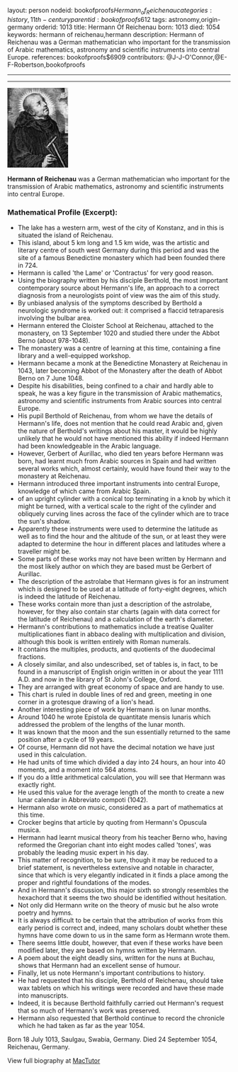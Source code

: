 layout: person
nodeid: bookofproofs$Hermann_of_Reichenau
categories: history,11th-century
parentid: bookofproofs$612
tags: astronomy,origin-germany
orderid: 1013
title: Hermann Of Reichenau
born: 1013
died: 1054
keywords: hermann of reichenau,hermann
description: Hermann of Reichenau was a German mathematician who important for the transmission of Arabic mathematics, astronomy and scientific instruments into central Europe.
references: bookofproofs$6909
contributors: @J-J-O'Connor,@E-F-Robertson,bookofproofs

---



---

![Hermann_of_Reichenau.jpg](https://github.com/bookofproofs/bookofproofs.github.io/blob/main/_sources/_assets/images/portraits/Hermann_of_Reichenau.jpg?raw=true)

**Hermann of Reichenau** was a German mathematician who important for the transmission of Arabic mathematics, astronomy and scientific instruments into central Europe.

### Mathematical Profile (Excerpt):
* The lake has a western arm, west of the city of Konstanz, and in this is situated the island of Reichenau.
* This island, about 5 km long and 1.5 km wide, was the artistic and literary centre of south west Germany during this period and was the site of a famous Benedictine monastery which had been founded there in 724.
* Hermann is called 'the Lame' or 'Contractus' for very good reason.
* Using the biography written by his disciple Berthold, the most important contemporary source about Hermann's life, an approach to a correct diagnosis from a neurologists point of view was the aim of this study.
* By unbiased analysis of the symptoms described by Berthold a neurologic syndrome is worked out: it comprised a flaccid tetraparesis involving the bulbar area.
* Hermann entered the Cloister School at Reichenau, attached to the monastery, on 13 September 1020 and studied there under the Abbot Berno (about 978-1048).
* The monastery was a centre of learning at this time, containing a fine library and a well-equipped workshop.
* Hermann became a monk at the Benedictine Monastery at Reichenau in 1043, later becoming Abbot of the Monastery after the death of Abbot Berno on 7 June 1048.
* Despite his disabilities, being confined to a chair and hardly able to speak, he was a key figure in the transmission of Arabic mathematics, astronomy and scientific instruments from Arabic sources into central Europe.
* His pupil Berthold of Reichenau, from whom we have the details of Hermann's life, does not mention that he could read Arabic and, given the nature of Berthold's writings about his master, it would be highly unlikely that he would not have mentioned this ability if indeed Hermann had been knowledgeable in the Arabic language.
* However, Gerbert of Aurillac, who died ten years before Hermann was born, had learnt much from Arabic sources in Spain and had written several works which, almost certainly, would have found their way to the monastery at Reichenau.
* Hermann introduced three important instruments into central Europe, knowledge of which came from Arabic Spain.
* of an upright cylinder with a conical top terminating in a knob by which it might be turned, with a vertical scale to the right of the cylinder and obliquely curving lines across the face of the cylinder which are to trace the sun's shadow.
* Apparently these instruments were used to determine the latitude as well as to find the hour and the altitude of the sun, or at least they were adapted to determine the hour in different places and latitudes where a traveller might be.
* Some parts of these works may not have been written by Hermann and the most likely author on which they are based must be Gerbert of Aurillac.
* The description of the astrolabe that Hermann gives is for an instrument which is designed to be used at a latitude of forty-eight degrees, which is indeed the latitude of Reichenau.
* These works contain more than just a description of the astrolabe, however, for they also contain star charts (again with data correct for the latitude of Reichenau) and a calculation of the earth's diameter.
* Hermann's contributions to mathematics include a treatise Qualiter multiplicationes fiant in abbaco dealing with multiplication and division, although this book is written entirely with Roman numerals.
* It contains the multiples, products, and quotients of the duodecimal fractions.
* A closely similar, and also undescribed, set of tables is, in fact, to be found in a manuscript of English origin written in or about the year 1111 A.D. and now in the library of St John's College, Oxford.
* They are arranged with great economy of space and are handy to use.
* This chart is ruled in double lines of red and green, meeting in one corner in a grotesque drawing of a lion's head.
* Another interesting piece of work by Hermann is on lunar months.
* Around 1040 he wrote Epistola de quantitate mensis lunaris which addressed the problem of the lengths of the lunar month.
* It was known that the moon and the sun essentially returned to the same position after a cycle of 19 years.
* Of course, Hermann did not have the decimal notation we have just used in this calculation.
* He had units of time which divided a day into 24 hours, an hour into 40 moments, and a moment into 564 atoms.
* If you do a little arithmetical calculation, you will see that Hermann was exactly right.
* He used this value for the average length of the month to create a new lunar calendar in Abbreviato compoti (1042).
* Hermann also wrote on music, considered as a part of mathematics at this time.
* Crocker begins that article by quoting from Hermann's Opuscula musica.
* Hermann had learnt musical theory from his teacher Berno who, having reformed the Gregorian chant into eight modes called 'tones', was probably the leading music expert in his day.
* This matter of recognition, to be sure, though it may be reduced to a brief statement, is nevertheless extensive and notable in character, since that which is very elegantly indicated in it finds a place among the proper and rightful foundations of the modes.
* And in Hermann's discussion, this major sixth so strongly resembles the hexachord that it seems the two should be identified without hesitation.
* Not only did Hermann write on the theory of music but he also wrote poetry and hymns.
* It is always difficult to be certain that the attribution of works from this early period is correct and, indeed, many scholars doubt whether these hymns have come down to us in the same form as Hermann wrote them.
* There seems little doubt, however, that even if these works have been modified later, they are based on hymns written by Hermann.
* A poem about the eight deadly sins, written for the nuns at Buchau, shows that Hermann had an excellent sense of humour.
* Finally, let us note Hermann's important contributions to history.
* He had requested that his disciple, Berthold of Reichenau, should take wax tablets on which his writings were recorded and have these made into manuscripts.
* Indeed, it is because Berthold faithfully carried out Hermann's request that so much of Hermann's work was preserved.
* Hermann also requested that Berthold continue to record the chronicle which he had taken as far as the year 1054.

Born 18 July 1013, Saulgau, Swabia, Germany. Died 24 September 1054, Reichenau, Germany.

View full biography at [MacTutor](https://mathshistory.st-andrews.ac.uk/Biographies/Hermann_of_Reichenau/)
